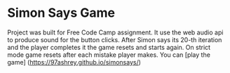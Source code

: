 # Simon Says Game
Project was built for Free Code Camp assignment. It use the web audio api to produce sound for the button clicks. After Simon says its 20-th iteration and the player completes it the game resets and starts again. On strict mode game resets after each mistake player makes. You can [play the game] (https://97ashrey.github.io/simonsays/) 